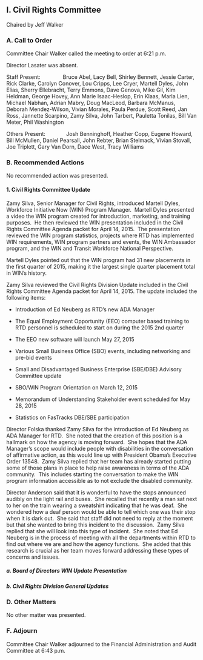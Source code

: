 ## I. Civil Rights Committee

Chaired by Jeff Walker

### A. Call to Order

Committee Chair Walker called the meeting to order at 6:21 p.m.

Director Lasater was absent.

Staff Present:               Bruce Abel, Lacy Bell, Shirley Bennett, Jessie Carter, Rick Clarke, Carolyn Conover, Lou Cripps, Lee Cryer, Martell Dyles, John Elias, Sherry Ellebracht, Terry Emmons, Dave Genova, Mike Gil, Kim Heldman, George Hovey, Ann Marie Isaac-Heslop, Erin Klaas, Marla Lien, Michael Nabhan, Adrian Mabry, Doug MacLeod, Barbara McManus, Deborah Mendez-Wilson, Vivian Morales, Paula Perdue, Scott Reed, Jan Ross, Jannette Scarpino, Zamy Silva, John Tarbert, Pauletta Tonilas, Bill Van Meter, Phil Washington

Others Present:              Josh Benninghoff, Heather Copp, Eugene Howard, Bill McMullen, Daniel Pearsall, John Rebter, Brian Stelmack, Vivian Stovall, Joe Triplett, Gary Van Dorn, Dace West, Tracy Williams

### B. Recommended Actions

No recommended action was presented.

#### 1. Civil Rights Committee Update

Zamy Silva, Senior Manager for Civil Rights, introduced Martell Dyles, Workforce Initiative Now (WIN) Program Manager.  Martell Dyles presented a video the WIN program created for introduction, marketing, and training purposes.  He then reviewed the WIN presentation included in the Civil Rights Committee Agenda packet for April 14, 2015.  The presentation reviewed the WIN program statistics, projects where RTD has implemented WIN requirements, WIN program partners and events, the WIN Ambassador program, and the WIN and Transit Workforce National Perspective.

Martell Dyles pointed out that the WIN program had 31 new placements in the first quarter of 2015, making it the largest single quarter placement total in WIN’s history.

Zamy Silva reviewed the Civil Rights Division Update included in the Civil Rights Committee Agenda packet for April 14, 2015. The update included the following items:

- Introduction of Ed Neuberg as RTD’s new ADA Manager

- The Equal Employment Opportunity (EEO) computer based training to RTD personnel is scheduled to start on during the 2015 2nd quarter

- The EEO new software will launch May 27, 2015

- Various Small Business Office (SBO) events, including networking and pre-bid events

- Small and Disadvantaged Business Enterprise (SBE/DBE) Advisory Committee update

- SBO/WIN Program Orientation on March 12, 2015

- Memorandum of Understanding Stakeholder event scheduled for May 28, 2015

- Statistics on FasTracks DBE/SBE participation

Director Folska thanked Zamy Silva for the introduction of Ed Neuberg as ADA Manager for RTD.  She noted that the creation of this position is a hallmark on how the agency is moving forward.  She hopes that the ADA Manager’s scope would include people with disabilities in the conversation of affirmative action, as this would line up with President Obama’s Executive Order 13548.  Zamy Silva replied that her team has already started putting some of those plans in place to help raise awareness in terms of the ADA community.  This includes starting the conversation to make the WIN program information accessible as to not exclude the disabled community.

Director Anderson said that it is wonderful to have the stops announced audibly on the light rail and buses.  She recalled that recently a man sat next to her on the train wearing a sweatshirt indicating that he was deaf.  She wondered how a deaf person would be able to tell which one was their stop when it is dark out.  She said that staff did not need to reply at the moment but that she wanted to bring this incident to the discussion.  Zamy Silva replied that she will look into this type of incident.  She noted that Ed Neuberg is in the process of meeting with all the departments within RTD to find out where we are and how the agency functions.  She added that this research is crucial as her team moves forward addressing these types of concerns and issues.

##### a. Board of Directors WIN Update Presentation

##### b. Civil Rights Division General Updates

### D. Other Matters

No other matter was presented.

### F. Adjourn

Committee Chair Walker adjourned to the Financial Administration and Audit Committee at 6:43 p.m.